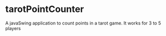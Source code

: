 # tarotPointCounter
A javaSwing application to count points in a tarot game. It works for 3 to 5 players
